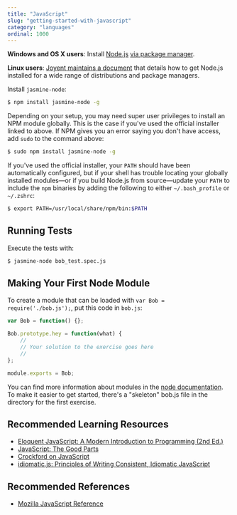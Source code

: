 ```yaml
---
title: "JavaScript"
slug: "getting-started-with-javascript"
category: "languages"
ordinal: 1000
---
```


**Windows and OS X users**: Install [Node.js](http://nodejs.org/) [via package manager](https://github.com/joyent/node/wiki/Installing-Node.js-via-package-manager).

**Linux users**: [Joyent maintains a document][linstall] that details how to get Node.js installed for a wide range of distributions and package managers.

[linstall]: https://github.com/joyent/node/wiki/Installing-Node.js-via-package-manager

Install `jasmine-node`:

```bash
$ npm install jasmine-node -g
```

Depending on your setup, you may need super user privileges to install an NPM module globally. This is the case if you've used the official installer linked to above. If NPM gives you an error saying you don't have access, add `sudo` to the command above:

```bash
$ sudo npm install jasmine-node -g
````

If you've used the official installer, your `PATH` should have been automatically configured, but if your shell has trouble locating your globally installed modules&mdash;or if you build Node.js from source&mdash;update your `PATH` to include the `npm` binaries by adding the following to either `~/.bash_profile` or `~/.zshrc`:

```bash
$ export PATH=/usr/local/share/npm/bin:$PATH
```

## Running Tests

Execute the tests with:

```bash
$ jasmine-node bob_test.spec.js
```

## Making Your First Node Module

To create a module that can be loaded with `var Bob = require('./bob.js');`, put this code in `bob.js`:

```javascript
var Bob = function() {};

Bob.prototype.hey = function(what) {
	//
	// Your solution to the exercise goes here
	//
};

module.exports = Bob;
```

You can find more information about modules in the [node documentation](http://nodejs.org/api/modules.html#modules_module_exports). To make it easier to get started, there's a "skeleton" bob.js file in the directory
for the first exercise.

## Recommended Learning Resources

* [Eloquent JavaScript: A Modern Introduction to Programming (2nd Ed.)](http://eloquentjavascript.net)
* [JavaScript: The Good Parts](http://www.amazon.com/JavaScript-Good-Parts-Douglas-Crockford/dp/0596517742)
* [Crockford on JavaScript](http://yuiblog.com/crockford/)
* [idiomatic.js: Principles of Writing Consistent, Idiomatic JavaScript](https://github.com/rwaldron/idiomatic.js)

## Recommended References

* [Mozilla JavaScript Reference](https://developer.mozilla.org/en-US/docs/Web/JavaScript/Reference)

